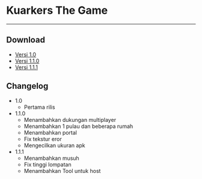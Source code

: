 # Kuarkers The Game
---

## Download

- [Versi 1.0](https://github.com/Riizlaah/kuarkers-g/raw/main/release/Kuarkers-1.0.apk)
- [Versi 1.1.0](https://github.com/Riizlaah/kuarkers-g/raw/main/release/Kuarkers-1.1.0.apk)
- [Versi 1.1.1](https://github.com/Riizlaah/kuarkers-g/raw/main/release/Kuarkers-1.1.1.apk)

## Changelog

- 1.0
	- Pertama rilis
- 1.1.0
	- Menambahkan dukungan multiplayer
	- Menambahkan 1 pulau dan beberapa rumah
	- Menambahkan portal
	- Fix tekstur eror
 	- Mengecilkan ukuran apk
- 1.1.1
	- Menambahkan musuh
	- Fix tinggi lompatan
	- Menambahkan Tool untuk host
